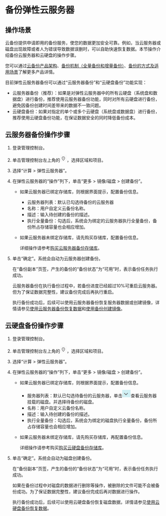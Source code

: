 # 备份弹性云服务器<a name="ecs_03_1502"></a>

## 操作场景<a name="section1650061192010"></a>

云备份提供申请即用的备份服务，使您的数据更加安全可靠。例如，当云服务器或磁盘出现故障或者人为错误导致数据误删时，可以自助快速恢复数据。本节操作介绍备份云服务器和云硬盘的操作步骤。

您可以通过[云备份产品架构](云备份概述.md#section10399144613501)、[备份机制（全量备份和增量备份）](云备份概述.md#section696712594578)、[备份的方式及适用场景](云备份概述.md#section533362013)了解更多产品详情。

目前弹性云服务器备份可以通过“云服务器备份”和“云硬盘备份”功能实现：

-   云服务器备份（推荐）：如果是对弹性云服务器中的所有云硬盘（系统盘和数据盘）进行备份，推荐使用云服务器备份功能，同时对所有云硬盘进行备份，避免因备份创建时间差带来的数据不一致问题。
-   云硬盘备份：如果对指定的单个或多个云硬盘（系统盘或数据盘）进行备份，推荐使用云硬盘备份功能，在保证数据安全的同时降低备份成本。

## 云服务器备份操作步骤<a name="section1685231310443"></a>

1.  登录管理控制台。
2.  单击管理控制台左上角的![](figures/icon-region.png)，选择区域和项目。
3.  选择“计算 \> 弹性云服务器”。
4.  在弹性云服务器的“操作”列下，单击“更多 \> 镜像/磁盘 \> 创建备份”。
    -   如果云服务器已绑定存储库，则根据界面提示，配置备份信息。
        -   云服务器列表：默认已勾选待备份的云服务器
        -   名称：用户自定义云备份名称。
        -   描述：输入待创建的备份的描述。
        -   执行全量备份：勾选后，系统会为绑定的云服务器执行全量备份，备份所占存储容量也会相应增加。

    -   如果云服务器未绑定存储库，请先购买存储库，配置备份信息。

        详细操作请参考[购买云服务器备份存储库](https://support.huaweicloud.com/qs-cbr/cbr_02_0003.html)。

5.  单击“确定”。系统会自动为云服务器创建备份。

    在“备份副本”页签，产生的备份的“备份状态”为“可用”时，表示备份任务执行成功。

    云服务器备份在执行备份过程中，若备份进度已经超过10%可重启云服务器。但为了保证数据完整性，建议备份完成后再执行重启。

    执行备份成功后，后续可以使用云服务器备份恢复服务器数据或创建镜像，详情请参见[使用云服务器备份恢复数据](https://support.huaweicloud.com/usermanual-cbr/cbr_03_0032.html)和[使用备份创建镜像](https://support.huaweicloud.com/usermanual-cbr/cbr_03_0016.html)。


## 云硬盘备份操作步骤<a name="section7890518132019"></a>

1.  登录管理控制台。
2.  单击管理控制台左上角的![](figures/icon-region.png)，选择区域和项目。
3.  选择“计算 \> 弹性云服务器”。
4.  在弹性云服务器的“操作”列下，单击“更多 \> 镜像/磁盘 \> 创建备份”。
    -   如果云服务器已绑定存储库，则根据界面提示，配置备份信息。
        -   服务器列表：默认已勾选待备份的云服务器，单击![](figures/zh-cn_image_0000001128656892.png)查看云服务器挂载的磁盘。并选择待备份的磁盘。
        -   名称：用户自定义云备份名称。
        -   描述：输入待创建的备份的描述。
        -   执行全量备份：勾选后，系统会为绑定的磁盘执行全量备份，备份所占存储容量也会相应增加。

    -   如果云服务器未绑定存储库，请先购买存储库，再配置备份信息。

        详细操作请参考购买[购买云硬盘备份存储库](https://support.huaweicloud.com/qs-cbr/cbr_02_0004.html)。

5.  单击“确定”。系统会自动为磁盘创建备份。

    在“备份副本”页签，产生的备份的“备份状态”为“可用”时，表示备份任务执行成功。

    如果在备份过程中对磁盘的数据进行删除等操作，被删除的文件可能不会被备份成功。为了保证数据完整性，建议备份完成后再对数据进行操作。

    执行备份成功后，后续可以使用云硬盘备份恢复磁盘数据，详情请参见[使用云硬盘备份恢复数据](https://support.huaweicloud.com/usermanual-cbr/cbr_03_0033.html)。


